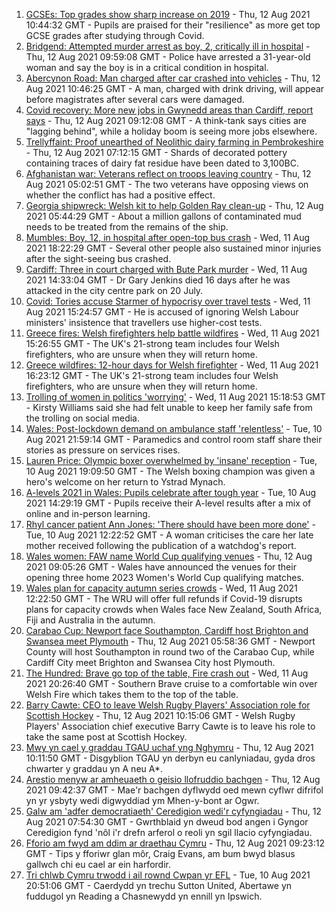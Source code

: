 1. [GCSEs: Top grades show sharp increase on 2019](https://www.bbc.co.uk/news/uk-wales-58180628) - Thu, 12 Aug 2021 10:44:32 GMT - Pupils are praised for their "resilience" as more get top GCSE grades after studying through Covid.
2. [Bridgend: Attempted murder arrest as boy, 2, critically ill in hospital](https://www.bbc.co.uk/news/uk-wales-58187028) - Thu, 12 Aug 2021 09:59:08 GMT - Police have arrested a 31-year-old woman and say the boy is in a critical condition in hospital.
3. [Abercynon Road: Man charged after car crashed into vehicles](https://www.bbc.co.uk/news/uk-wales-58184062) - Thu, 12 Aug 2021 10:46:25 GMT - A man, charged with drink driving, will appear before magistrates after several cars were damaged.
4. [Covid recovery: More new jobs in Gwynedd areas than Cardiff, report says](https://www.bbc.co.uk/news/uk-wales-58184055) - Thu, 12 Aug 2021 09:12:08 GMT - A think-tank says cities are "lagging behind", while a holiday boom is seeing more jobs elsewhere.
5. [Trellyffaint: Proof unearthed of Neolithic dairy farming in Pembrokeshire](https://www.bbc.co.uk/news/uk-wales-58174481) - Thu, 12 Aug 2021 07:12:15 GMT - Shards of decorated pottery containing traces of dairy fat residue have been dated to 3,100BC.
6. [Afghanistan war: Veterans reflect on troops leaving country](https://www.bbc.co.uk/news/uk-wales-58181826) - Thu, 12 Aug 2021 05:02:51 GMT - The two veterans have opposing views on whether the conflict has had a positive effect.
7. [Georgia shipwreck: Welsh kit to help Golden Ray clean-up](https://www.bbc.co.uk/news/uk-wales-58174475) - Thu, 12 Aug 2021 05:44:29 GMT - About a million gallons of contaminated mud needs to be treated from the remains of the ship.
8. [Mumbles: Boy, 12, in hospital after open-top bus crash](https://www.bbc.co.uk/news/uk-wales-58172145) - Wed, 11 Aug 2021 18:22:29 GMT - Several other people also sustained minor injuries after the sight-seeing bus crashed.
9. [Cardiff: Three in court charged with Bute Park murder](https://www.bbc.co.uk/news/uk-wales-58177615) - Wed, 11 Aug 2021 14:33:04 GMT - Dr Gary Jenkins died 16 days after he was attacked in the city centre park on 20 July.
10. [Covid: Tories accuse Starmer of hypocrisy over travel tests](https://www.bbc.co.uk/news/uk-wales-politics-58116335) - Wed, 11 Aug 2021 15:24:57 GMT - He is accused of ignoring Welsh Labour ministers' insistence that travellers use higher-cost tests.
11. [Greece fires: Welsh firefighters help battle wildfires](https://www.bbc.co.uk/news/uk-wales-58172031) - Wed, 11 Aug 2021 15:26:55 GMT - The UK's 21-strong team includes four Welsh firefighters, who are unsure when they will return home.
12. [Greece wildfires: 12-hour days for Welsh firefighter](https://www.bbc.co.uk/news/uk-wales-58176916) - Wed, 11 Aug 2021 16:23:12 GMT - The UK's 21-strong team includes four Welsh firefighters, who are unsure when they will return home.
13. [Trolling of women in politics 'worrying'](https://www.bbc.co.uk/news/uk-wales-58176912) - Wed, 11 Aug 2021 15:18:53 GMT - Kirsty Williams said she had felt unable to keep her family safe from the trolling on social media.
14. [Wales: Post-lockdown demand on ambulance staff 'relentless'](https://www.bbc.co.uk/news/uk-wales-58166250) - Tue, 10 Aug 2021 21:59:14 GMT - Paramedics and control room staff share their stories as pressure on services rises.
15. [Lauren Price: Olympic boxer overwhelmed by 'insane' reception](https://www.bbc.co.uk/news/uk-wales-58164995) - Tue, 10 Aug 2021 19:09:50 GMT - The Welsh boxing champion was given a hero's welcome on her return to Ystrad Mynach.
16. [A-levels 2021 in Wales: Pupils celebrate after tough year](https://www.bbc.co.uk/news/uk-wales-58162240) - Tue, 10 Aug 2021 14:29:19 GMT - Pupils receive their A-level results after a mix of online and in-person learning.
17. [Rhyl cancer patient Ann Jones: 'There should have been more done'](https://www.bbc.co.uk/news/uk-wales-58158473) - Tue, 10 Aug 2021 12:22:52 GMT - A woman criticises the care her late mother received following the publication of a watchdog's report.
18. [Wales women: FAW name World Cup qualifying venues](https://www.bbc.co.uk/sport/football/58178924) - Thu, 12 Aug 2021 09:05:26 GMT - Wales have announced the venues for their opening three home 2023 Women's World Cup qualifying matches.
19. [Wales plan for capacity autumn series crowds](https://www.bbc.co.uk/sport/rugby-union/58173744) - Wed, 11 Aug 2021 12:22:50 GMT - The WRU will offer full refunds if Covid-19 disrupts plans for capacity crowds when Wales face New Zealand, South Africa, Fiji and Australia in the autumn.
20. [Carabao Cup: Newport face Southampton, Cardiff host Brighton and Swansea meet Plymouth](https://www.bbc.co.uk/sport/football/58183784) - Thu, 12 Aug 2021 05:58:36 GMT - Newport County will host Southampton in round two of the Carabao Cup, while Cardiff City meet Brighton and Swansea City host Plymouth.
21. [The Hundred: Brave go top of the table, Fire crash out](https://www.bbc.co.uk/sport/cricket/58177424) - Wed, 11 Aug 2021 20:26:40 GMT - Southern Brave cruise to a comfortable win over Welsh Fire which takes them to the top of the table.
22. [Barry Cawte: CEO to leave Welsh Rugby Players' Association role for Scottish Hockey](https://www.bbc.co.uk/sport/rugby-union/58184936) - Thu, 12 Aug 2021 10:15:06 GMT - Welsh Rugby Players' Association chief executive Barry Cawte is to leave his role to take the same post at Scottish Hockey.
23. [Mwy yn cael y graddau TGAU uchaf yng Nghymru](https://www.bbc.co.uk/newyddion/58175746) - Thu, 12 Aug 2021 10:11:50 GMT - Disgyblion TGAU yn derbyn eu canlyniadau, gyda dros chwarter y graddau yn A neu A*.
24. [Arestio menyw ar amheuaeth o geisio llofruddio bachgen](https://www.bbc.co.uk/newyddion/58186503) - Thu, 12 Aug 2021 09:42:37 GMT - Mae'r bachgen dyflwydd oed mewn cyflwr difrifol yn yr ysbyty wedi digwyddiad ym Mhen-y-bont ar Ogwr.
25. [Galw am 'adfer democratiaeth' Ceredigion wedi'r cyfyngiadau](https://www.bbc.co.uk/newyddion/58173127) - Thu, 12 Aug 2021 07:54:30 GMT - Gwrthblaid yn dweud bod angen i Gyngor Ceredigion fynd 'nôl i'r drefn arferol o reoli yn sgil llacio cyfyngiadau.
26. [Fforio am fwyd am ddim ar draethau Cymru](https://www.bbc.co.uk/newyddion/58101142) - Thu, 12 Aug 2021 09:23:12 GMT - Tips y fforiwr glan môr, Craig Evans, am bum bwyd blasus gallwch chi eu cael ar ein harfordir.
27. [Tri chlwb Cymru trwodd i ail rownd Cwpan yr EFL](https://www.bbc.co.uk/newyddion/58163676) - Tue, 10 Aug 2021 20:51:06 GMT - Caerdydd yn trechu Sutton United, Abertawe yn fuddugol yn Reading a Chasnewydd yn ennill yn Ipswich.
